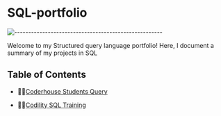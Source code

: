 # SQL-portfolio
![-----------------------------------------------------](https://raw.githubusercontent.com/andreasbm/readme/master/assets/lines/rainbow.png)

Welcome to my Structured query language portfolio! Here, I document a summary of my projects in SQL

## Table of Contents

- 👨‍🎓[Coderhouse Students Query](https://github.com/anabella-varela/SQL-portfolio/blob/main/Coderhouse_students/Students.md)

- 🤸‍♂️[Codility SQL Training](https://github.com/anabella-varela/SQL-portfolio/blob/main/Codility/Codility_SQL_lessons.ipynb)